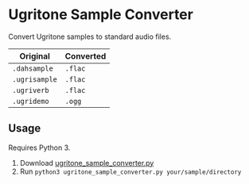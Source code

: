 # Ugritone Sample Converter
Convert Ugritone samples to standard audio files.

| Original      | Converted |
|---------------|-----------|
| `.dahsample`  | `.flac`   |
| `.ugrisample` | `.flac`   |
| `.ugriverb`   | `.flac`   |
| `.ugridemo`   | `.ogg`    |

## Usage
Requires Python 3.

1. Download [ugritone_sample_converter.py](https://raw.githubusercontent.com/nvllsvm/ugritone-sample-converter/main/ugritone_sample_converter.py)
2. Run `python3 ugritone_sample_converter.py your/sample/directory`
